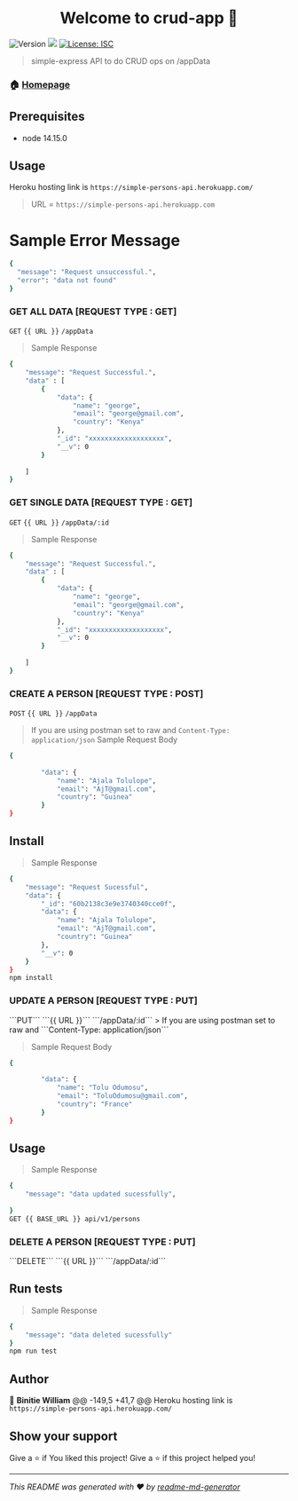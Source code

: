 <h1 align="center">Welcome to crud-app 👋</h1>
<p>
  <img alt="Version" src="https://img.shields.io/badge/version-1.0.0-blue.svg?cacheSeconds=2592000" />
  <img src="https://img.shields.io/badge/node-14.15.0-blue.svg" />
  <a href="#" target="_blank">
    <img alt="License: ISC" src="https://img.shields.io/badge/License-ISC-yellow.svg" />
  </a>
</p>

> simple-express API to do CRUD ops on /appData

### 🏠 [Homepage](https://enigmatic-fortress-57340.herokuapp.com/)

## Prerequisites

- node 14.15.0

## Usage

Heroku  hosting link is ```https://simple-persons-api.herokuapp.com/```

> URL = ```https://simple-persons-api.herokuapp.com```
  
  # Sample Error Message
  ```sh
  {
    "message": "Request unsuccessful.",
    "error": "data not found"
}
```
<h3>GET ALL DATA [REQUEST TYPE : GET]</h3>

```GET``` ```{{ URL }}``` ```/appData```
> Sample Response
```sh
{
    "message": "Request Successful.",
    "data" : [
        {
            "data": {
                "name": "george",
                "email": "george@gmail.com",
                "country": "Kenya"
            },
            "_id": "xxxxxxxxxxxxxxxxxxx",
            "__v": 0
        }
        
    ]
}
```
<h3>GET SINGLE DATA [REQUEST TYPE : GET]</h3>

```GET``` ```{{ URL }}``` ```/appData/:id```
> Sample Response
```sh
{
    "message": "Request Successful.",
    "data" : [
        {
            "data": {
                "name": "george",
                "email": "george@gmail.com",
                "country": "Kenya"
            },
            "_id": "xxxxxxxxxxxxxxxxxxx",
            "__v": 0
        }
        
    ]
}
```
<h3>CREATE A PERSON [REQUEST TYPE : POST]</h3>

```POST``` ```{{ URL }}``` ```/appData```
> If you are using postman set to raw and ```Content-Type: application/json```
> Sample Request Body
```sh
{
       
        "data": {
            "name": "Ajala Tolulope",
            "email": "AjT@gmail.com",
            "country": "Guinea"
        }
}
```
## Install

> Sample Response
```sh
{
    "message": "Request Sucessful",
    "data": {
        "_id": "60b2138c3e9e3740340cce0f",
        "data": {
            "name": "Ajala Tolulope",
            "email": "AjT@gmail.com",
            "country": "Guinea"
        },
        "__v": 0
    }
}
npm install
```
<h3>UPDATE A PERSON [REQUEST TYPE : PUT]</h3>
```PUT``` ```{{ URL }}``` ```/appData/:id```
> If you are using postman set to raw and ```Content-Type: application/json```

> Sample Request Body
```sh
{
       
        "data": {
            "name": "Tolu Odumosu",
            "email": "ToluOdumosu@gmail.com",
            "country": "France"
        }
}
```
## Usage

> Sample Response
```sh
{
    "message": "data updated sucessfully",
   
}
GET {{ BASE_URL }} api/v1/persons
```
<h3>DELETE A PERSON [REQUEST TYPE : PUT]</h3>
```DELETE``` ```{{ URL }}``` ```/appData/:id```

## Run tests

> Sample Response
```sh
{
    "message": "data deleted sucessfully"
}
npm run test
```



## Author

👤 **Binitie William**
@@ -149,5 +41,7 @@ Heroku  hosting link is ```https://simple-persons-api.herokuapp.com/```

## Show your support

Give a ⭐️ if You liked this project!
Give a ⭐️ if this project helped you!

***
_This README was generated with ❤️ by [readme-md-generator](https://github.com/kefranabg/readme-md-generator)_



